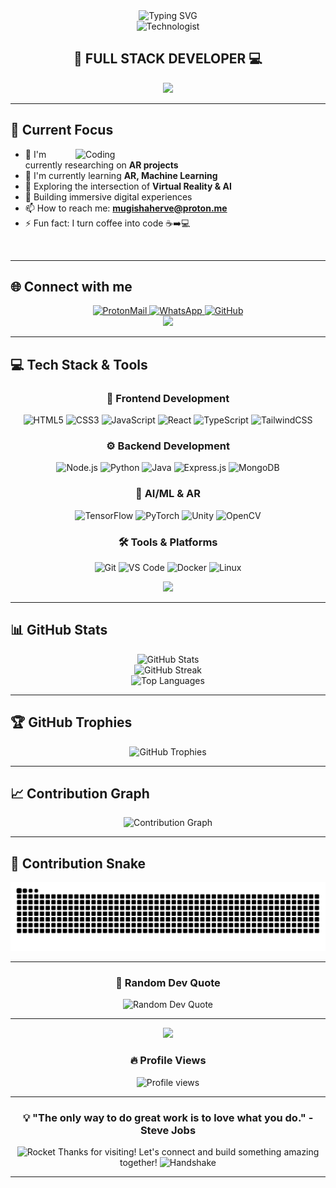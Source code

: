 <div align="center">
  <img src="https://readme-typing-svg.demolab.com?font=Fira+Code&size=32&duration=2800&pause=2000&color=A9FEF7&center=true&vCenter=true&width=940&lines=Hi+there+%F0%9F%91%8B%2C+I'm+Herve+Mugisha+IKIRENGA;;Full+Stack+Developer+%7C+AR+Enthusiast+%7C+ML+Explorer" alt="Typing SVG" />
</div>

<div align="center">
  <img src="https://raw.githubusercontent.com/Tarikul-Islam-Anik/Animated-Fluent-Emojis/master/Emojis/People/Technologist.png" alt="Technologist" width="80" />
</div>

<div align="center">
  
## 🚀 FULL STACK DEVELOPER 💻

<img src="https://user-images.githubusercontent.com/74038190/212284100-561aa473-3905-4a80-b561-0d28506553ee.gif" width="700">

</div>

---

## 🔭 Current Focus

<img align="right" alt="Coding" width="400" src="https://user-images.githubusercontent.com/74038190/229223263-cf2e4b07-2615-4f87-9c38-e37600f8381a.gif">

- 🥽 I'm currently researching on **AR projects** 
- 🤖 I'm currently learning **AR, Machine Learning**
- 🧠 Exploring the intersection of **Virtual Reality & AI**
- 🎯 Building immersive digital experiences
- 📫 How to reach me: **mugishaherve@proton.me**
- ⚡ Fun fact: I turn coffee into code ☕➡️💻

<br clear="both">

---

## 🌐 Connect with me

<div align="center">

<a href="mailto:mugishaherve@proton.me">
  <img src="https://img.shields.io/badge/ProtonMail-8B89CC?style=for-the-badge&logo=protonmail&logoColor=white" alt="ProtonMail"/>
</a>
<a href="https://wa.me/+250793748136">
  <img src="https://img.shields.io/badge/WhatsApp-25D366?style=for-the-badge&logo=whatsapp&logoColor=white" alt="WhatsApp"/>
</a>
<a href="https://github.com/HCODE-Collab">
  <img src="https://img.shields.io/badge/GitHub-100000?style=for-the-badge&logo=github&logoColor=white" alt="GitHub"/>
</a>

</div>

<div align="center">
  <img src="https://user-images.githubusercontent.com/74038190/212284087-bbe7e430-757e-4901-90bf-4cd2ce3e1852.gif" width="100">
</div>

---

## 💻 Tech Stack & Tools

<div align="center">

### 🎨 Frontend Development
![HTML5](https://img.shields.io/badge/HTML5-E34F26?style=for-the-badge&logo=html5&logoColor=white)
![CSS3](https://img.shields.io/badge/CSS3-1572B6?style=for-the-badge&logo=css3&logoColor=white)
![JavaScript](https://img.shields.io/badge/JavaScript-F7DF1E?style=for-the-badge&logo=javascript&logoColor=black)
![React](https://img.shields.io/badge/React-20232A?style=for-the-badge&logo=react&logoColor=61DAFB)
![TypeScript](https://img.shields.io/badge/TypeScript-007ACC?style=for-the-badge&logo=typescript&logoColor=white)
![TailwindCSS](https://img.shields.io/badge/Tailwind_CSS-38B2AC?style=for-the-badge&logo=tailwind-css&logoColor=white)

### ⚙️ Backend Development
![Node.js](https://img.shields.io/badge/Node.js-43853D?style=for-the-badge&logo=node.js&logoColor=white)
![Python](https://img.shields.io/badge/Python-3776AB?style=for-the-badge&logo=python&logoColor=white)
![Java](https://img.shields.io/badge/Java-ED8B00?style=for-the-badge&logo=openjdk&logoColor=white)
![Express.js](https://img.shields.io/badge/Express.js-404D59?style=for-the-badge)
![MongoDB](https://img.shields.io/badge/MongoDB-4EA94B?style=for-the-badge&logo=mongodb&logoColor=white)

### 🤖 AI/ML & AR
![TensorFlow](https://img.shields.io/badge/TensorFlow-FF6F00?style=for-the-badge&logo=tensorflow&logoColor=white)
![PyTorch](https://img.shields.io/badge/PyTorch-EE4C2C?style=for-the-badge&logo=pytorch&logoColor=white)
![Unity](https://img.shields.io/badge/Unity-100000?style=for-the-badge&logo=unity&logoColor=white)
![OpenCV](https://img.shields.io/badge/OpenCV-27338e?style=for-the-badge&logo=OpenCV&logoColor=white)

### 🛠️ Tools & Platforms
![Git](https://img.shields.io/badge/GIT-E44C30?style=for-the-badge&logo=git&logoColor=white)
![VS Code](https://img.shields.io/badge/VS_Code-0078D4?style=for-the-badge&logo=visual%20studio%20code&logoColor=white)
![Docker](https://img.shields.io/badge/Docker-2CA5E0?style=for-the-badge&logo=docker&logoColor=white)
![Linux](https://img.shields.io/badge/Linux-FCC624?style=for-the-badge&logo=linux&logoColor=black)

</div>

<div align="center">
  <img src="https://user-images.githubusercontent.com/74038190/212284115-f47e185f-9b87-43c1-b10e-06e43b4e1e49.gif" width="400">
</div>

---

## 📊 GitHub Stats

<div align="center">
  <img src="https://github-readme-stats.vercel.app/api?username=HCODE-Collab&show_icons=true&theme=tokyonight&hide_border=true&bg_color=0D1117&title_color=a9fef7&icon_color=a9fef7&text_color=c9d1d9" alt="GitHub Stats" />
</div>

<div align="center">
  <img src="https://github-readme-streak-stats.herokuapp.com/?user=HCODE-Collab&theme=tokyonight&hide_border=true&background=0D1117&stroke=a9fef7&ring=a9fef7&fire=a9fef7&currStreakLabel=a9fef7" alt="GitHub Streak" />
</div>

<div align="center">
  <img src="https://github-readme-stats.vercel.app/api/top-langs/?username=HCODE-Collab&layout=compact&theme=tokyonight&hide_border=true&bg_color=0D1117&title_color=a9fef7&text_color=c9d1d9" alt="Top Languages" />
</div>

---

## 🏆 GitHub Trophies

<div align="center">
  <img src="https://github-profile-trophy.vercel.app/?username=HCODE-Collab&theme=tokyonight&no-frame=true&no-bg=true&row=1&column=7" alt="GitHub Trophies" />
</div>

---

## 📈 Contribution Graph

<div align="center">
  <img src="https://github-readme-activity-graph.vercel.app/graph?username=HCODE-Collab&theme=tokyo-night&hide_border=true&bg_color=0D1117&color=a9fef7&line=a9fef7&point=ffffff" alt="Contribution Graph" />
</div>

---

## 🐍 Contribution Snake

<div align="center">
  <img src="https://raw.githubusercontent.com/HCODE-Collab/HCODE-Collab/output/github-contribution-grid-snake-dark.svg" alt="Snake animation" />
</div>

---

<div align="center">
  
### 💭 Random Dev Quote

<img src="https://quotes-github-readme.vercel.app/api?type=horizontal&theme=tokyonight" alt="Random Dev Quote" />

</div>

---

<div align="center">
  <img src="https://user-images.githubusercontent.com/74038190/212284158-e840e285-664b-44d7-b79b-e264b5e54825.gif" width="400">
  
  ### 🔥 Profile Views
  
  <img src="https://komarev.com/ghpvc/?username=HCODE-Collab&color=a9fef7&style=for-the-badge&label=Profile+Views" alt="Profile views" />
  
</div>

---

<div align="center">
  
### 💡 "The only way to do great work is to love what you do." - Steve Jobs

<img src="https://raw.githubusercontent.com/Tarikul-Islam-Anik/Animated-Fluent-Emojis/master/Emojis/Travel%20and%20places/Rocket.png" alt="Rocket" width="25" /> Thanks for visiting! Let's connect and build something amazing together! <img src="https://raw.githubusercontent.com/Tarikul-Islam-Anik/Animated-Fluent-Emojis/master/Emojis/Hand%20gestures/Handshake.png" alt="Handshake" width="25" />

</div>

---
